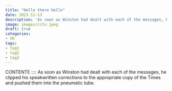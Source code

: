 ```yaml
---
title: "Hello there hello"
date: 2021-11-13
description: 'As soon as Winston had dealt with each of the messages, he clipped his speakwritten corrections to the appropriate copy of the Times and pushed them into the pneumatic tube.'
image: images/cctv.jpeg
draft: true
categories:
- VR
tags: 
- tag1
- tag2
- tag3
---
```

CONTENTE :::: As soon as Winston had dealt with each of the messages, he clipped his speakwritten corrections to the appropriate copy of the Times and pushed them into the pneumatic tube.